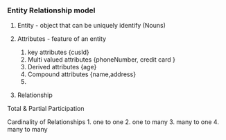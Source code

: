 ### Entity Relationship model

1. Entity - object that can be uniquely identify (Nouns)

2. Attributes - feature of an entity
    1. key attributes {cusId}
    2. Multi valued attributes {phoneNumber, credit card }
    3. Derived attributes {age}
    4. Compound attributes {name,address}
    5. 

3. Relationship

Total & Partial Participation


Cardinality of Relationships
    1. one to one
    2. one to many
    3. many to one
    4. many to many 
